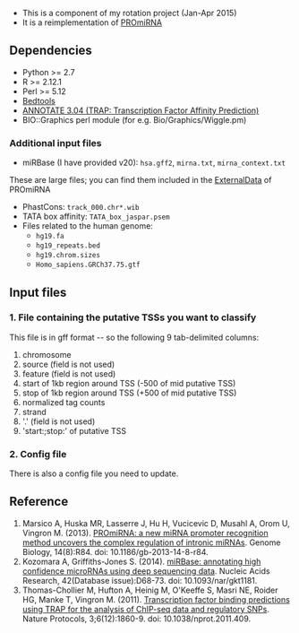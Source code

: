 - This is a component of my rotation project (Jan-Apr 2015)
- It is a reimplementation of [PROmiRNA](http://promirna.molgen.mpg.de)

## Dependencies
- Python >= 2.7
- R >= 2.12.1
- Perl >= 5.12
- [Bedtools](http://bedtools.readthedocs.org/en/latest/)
- [ANNOTATE 3.04 (TRAP: Transcription Factor Affinity Prediction)](http://www.mybiosoftware.com/trap-3-04-transcription-factor-affinity-prediction.html)
- BIO::Graphics perl module (for e.g. Bio/Graphics/Wiggle.pm)

### Additional input files
- miRBase (I have provided v20): `hsa.gff2`, `mirna.txt`, `mirna_context.txt`

These are large files; you can find them included in the [ExternalData](http://promirna.molgen.mpg.de) of PROmiRNA
- PhastCons: `track_000.chr*.wib`
- TATA box affinity: `TATA_box_jaspar.psem`
- Files related to the human genome:
  - `hg19.fa`
  - `hg19_repeats.bed`
  - `hg19.chrom.sizes`
  - `Homo_sapiens.GRCh37.75.gtf`

## Input files
### 1. File containing the putative TSSs you want to classify
This file is in gff format -- so the following 9 tab-delimited columns:

1. chromosome
2. source (field is not used)
3. feature (field is not used)
4. start of 1kb region around TSS (-500 of mid putative TSS)
5. stop of 1kb region around TSS (+500 of mid putative TSS)
6. normalized tag counts
7. strand
8. '.' (field is not used)
9. 'start:<start>;stop:<stop>' of putative TSS

### 2. Config file
There is also a config file you need to update.

## Reference
1. Marsico A, Huska MR, Lasserre J, Hu H, Vucicevic D, Musahl A, Orom U, Vingron M. (2013). [PROmiRNA: a new miRNA promoter recognition method uncovers the complex regulation of intronic miRNAs](http://genomebiology.com/2013/14/8/R84). Genome Biology, 14(8):R84. doi: 10.1186/gb-2013-14-8-r84.
2. Kozomara A, Griffiths-Jones S. (2014). [miRBase: annotating high confidence microRNAs using deep sequencing data](http://nar.oxfordjournals.org/content/42/D1/D68). Nucleic Acids Research, 42(Database issue):D68-73. doi: 10.1093/nar/gkt1181.
3. Thomas-Chollier M, Hufton A, Heinig M, O'Keeffe S, Masri NE, Roider HG, Manke T, Vingron M. (2011). [Transcription factor binding predictions using TRAP for the analysis of ChIP-seq data and regulatory SNPs](http://www.nature.com/nprot/journal/v6/n12/full/nprot.2011.409.html). Nature Protocols, 3;6(12):1860-9. doi: 10.1038/nprot.2011.409.

